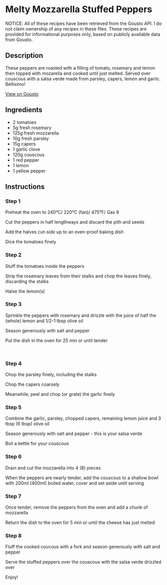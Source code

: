 # Melty Mozzarella Stuffed Peppers

NOTICE: All of these recipes have been retrieved from the Gousto API. I do not claim ownership of any recipes in these files. These recipes are provided for informational purposes only, based on publicly available data from Gousto.

## Description

These peppers are roasted with a filling of tomato, rosemary and lemon then topped with mozarella and cooked until just melted. Served over couscous with a salsa verde made from parsley, capers, lemon and garlic. Bellisimo!

[View on Gousto](https://www.gousto.co.uk/recipes/cookbook/melty-mozzarella-stuffed-peppers)

## Ingredients

- 2 tomatoes
- 5g fresh rosemary
- 125g fresh mozzarella
- 10g fresh parsley
- 15g capers
- 1 garlic clove
- 120g couscous
- 1 red pepper
- 1 lemon
- 1 yellow pepper

## Instructions


### Step 1

Preheat the oven to 240&deg;C/ 220&deg;C (fan)/ 475&deg;F/ Gas 9


Cut the peppers in half lengthways and discard the pith and seeds


Add the halves cut-side up to an oven-proof baking dish


Dice the tomatoes finely


### Step 2

Stuff the tomatoes inside the peppers&nbsp;


Strip the rosemary leaves from their stalks and chop the leaves finely, discarding the stalks


Halve the lemon<span class="text-danger">(s)</span>


### Step 3

Sprinkle the peppers with rosemary and drizzle with the juice of half the <span class="text-danger">(whole)</span> lemon and 1/2-1 tbsp olive oil


Season generously with salt and pepper


Put the dish in the oven for 25 min or until tender


&nbsp;


### Step 4

Chop the parsley finely, including the stalks


Chop the capers coarsely


Meanwhile, peel and chop (or grate) the garlic finely


### Step 5

Combine the garlic, parsley, chopped capers, remaining lemon juice and 3 tbsp <span class="text-danger">(6 tbsp)</span> olive oil


Season generously with salt and pepper - this is your salsa verde


Boil a kettle for your couscous


### Step 6

Drain and cut the mozzarella into 4 <span class="text-danger">(8)</span> pieces


When the peppers are nearly tender, add the couscous to a shallow bowl with 200ml <span class="text-danger">(400ml)</span> boiled water, cover and set aside until serving&nbsp;


### Step 7

Once tender, remove the peppers from the oven and add a chunk of mozzarella


Return the dish to the oven for 5 min or until the cheese has just melted

### Step 8

Fluff the cooked coucous with a fork and season generously with salt and pepper


Serve the stuffed peppers over the couscous with the salsa verde drizzled over


Enjoy!

